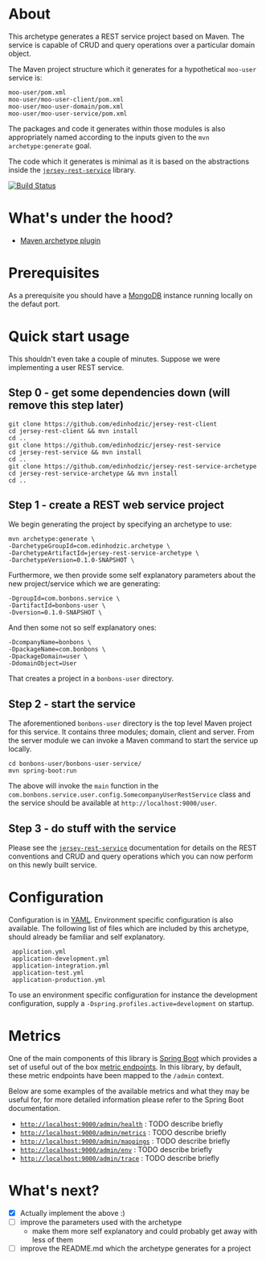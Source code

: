 # About

This archetype generates a REST service project based on Maven. The service is capable of CRUD and query operations over a particular domain object.

The Maven project structure which it generates for a hypothetical `moo-user` service is:

    moo-user/pom.xml
    moo-user/moo-user-client/pom.xml
    moo-user/moo-user-domain/pom.xml
    moo-user/moo-user-service/pom.xml

The packages and code it generates within those modules is also appropriately named according to the inputs given to the `mvn archetype:generate` goal.

The code which it generates is minimal as it is based on the abstractions inside the [`jersey-rest-service`](https://github.com/edinhodzic/jersey-rest-service) library.

[![Build Status](https://travis-ci.org/edinhodzic/jersey-rest-service-archetype.svg?branch=master)](https://travis-ci.org/edinhodzic/jersey-rest-service-archetype)

# What's under the hood?

- [Maven archetype plugin](http://maven.apache.org/archetype/maven-archetype-plugin/)

# Prerequisites

As a prerequisite you should have a [MongoDB](https://www.mongodb.org/) instance running locally on the defaut port.

# Quick start usage

This shouldn't even take a couple of minutes. Suppose we were implementing a user REST service.

## Step 0 - get some dependencies down (will remove this step later)

    git clone https://github.com/edinhodzic/jersey-rest-client
    cd jersey-rest-client && mvn install
    cd ..
    git clone https://github.com/edinhodzic/jersey-rest-service
    cd jersey-rest-service && mvn install
    cd ..
    git clone https://github.com/edinhodzic/jersey-rest-service-archetype
    cd jersey-rest-service-archetype && mvn install
    cd ..

## Step 1 - create a REST web service project

We begin generating the project by specifying an archetype to use:

    mvn archetype:generate \
    -DarchetypeGroupId=com.edinhodzic.archetype \
    -DarchetypeArtifactId=jersey-rest-service-archetype \
    -DarchetypeVersion=0.1.0-SNAPSHOT \

Furthermore, we then provide some self explanatory parameters about the new project/service which we are generating:

    -DgroupId=com.bonbons.service \
    -DartifactId=bonbons-user \
    -Dversion=0.1.0-SNAPSHOT \

And then some not so self explanatory ones: 

    -DcompanyName=bonbons \
    -DpackageName=com.bonbons \
    -DpackageDomain=user \
    -DdomainObject=User

That creates a project in a `bonbons-user` directory.

## <a name="step2-start-the-service"></a>Step 2 - start the service

The aforementioned `bonbons-user` directory is the top level Maven project for this service. It contains three modules; domain, client and server. From the server module we can invoke a Maven command to start the service up locally.

    cd bonbons-user/bonbons-user-service/
    mvn spring-boot:run

The above will invoke the `main` function in the `com.bonbons.service.user.config.SomecompanyUserRestService` class and the service should be available at `http://localhost:9000/user`.

## Step 3 - do stuff with the service

Please see the [`jersey-rest-service`](https://github.com/edinhodzic/jersey-rest-service) documentation for details on the REST conventions and CRUD and query operations which you can now perform on this newly built service.

# Configuration

Configuration is in [YAML](http://www.yaml.org/spec/1.2/spec.html). Environment specific configuration is also available. The following list of files which are included by this archetype, should already be familiar and self explanatory.
 
     application.yml
     application-development.yml
     application-integration.yml
     application-test.yml
     application-production.yml

To use an environment specific configuration for instance the development configuration, supply a `-Dspring.profiles.active=development` on startup.

# Metrics

One of the main components of this library is [Spring Boot](http://projects.spring.io/spring-boot/) which provides a set of useful out of the box [metric endpoints](http://docs.spring.io/spring-boot/docs/current/reference/html/production-ready-metrics.html). In this library, by default, these metric endpoints have been mapped to the `/admin` context.

Below are some examples of the available metrics and what they may be useful for, for more detailed information please refer to the Spring Boot documentation.

- [`http://localhost:9000/admin/health`](http://localhost:9000/admin/health) : TODO describe briefly
- [`http://localhost:9000/admin/metrics`](http://localhost:9000/admin/metrics) : TODO describe briefly
- [`http://localhost:9000/admin/mappings`](http://localhost:9000/admin/mappings) : TODO describe briefly
- [`http://localhost:9000/admin/env`](http://localhost:9000/admin/env) : TODO describe briefly
- [`http://localhost:9000/admin/trace`](http://localhost:9000/admin/trace) : TODO describe briefly

# What's next?

- [x] Actually implement the above :)
- [ ] improve the parameters used with the archetype
    - make them more self explanatory and could probably get away with less of them
- [ ] improve the README.md which the archetype generates for a project